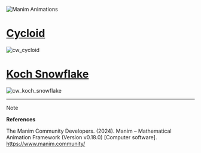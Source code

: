 ![Manim Animations](https://github.com/curiouswalk/manim/assets/157306209/621ec774-a11c-462b-971d-b4a44446ea20)

# [Cycloid](cycloid)
![cw_cycloid](https://github.com/curiouswalk/manim/assets/157306209/c9d826d7-6812-47a6-be51-b482b196ac47)

# [Koch Snowflake](koch_snowflake)
![cw_koch_snowflake](https://github.com/curiouswalk/manim/assets/157306209/33df9483-3906-47c4-9c3c-8becea305dc4)

-----

> [!NOTE]
> **References**
> 
> The Manim Community Developers. (2024). Manim – Mathematical Animation Framework (Version v0.18.0) [Computer software]. https://www.manim.community/
>
